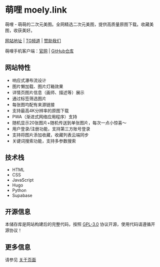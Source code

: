 # 萌哩 moely.link

萌哩 - 萌萌的二次元美图。全网精选二次元美图，提供高质量原图下载。收藏美图，收获美好。

[网站地址](https://www.moely.link/) | [TG频道](https://t.me/gongzhutonghao) | [赞助我们](https://afdian.com/a/awaowo)

萌哩手机客户端：[官网](https://mobile.moely.link/) | [GitHub仓库](https://github.com/moelylink/moely-mobile)

## 网站特性

- 响应式瀑布流设计
- 图片懒加载、图片灯箱效果
- 详情页图片信息（画师、描述等）展示
- 通过标签筛选图片
- 每张图均配有来源链接
- 支持最高4K分辨率的原图下载
- PWA（渐进式网络应用程序）支持
- 随机显示20张图片+随机传送到单张图片，每次一点小惊喜～
- 用户登录/注册功能，支持第三方账号登录
- 支持将图片添加收藏，收藏列表云端同步
- 关键词搜索功能，支持多参数搜索

## 技术栈

- HTML
- CSS
- JavaScript
- Hugo
- Python
- Supabase

## 开源信息

本储存库是网站构建后的完整代码，按照 [GPL-3.0](https://github.com/moelylink/moely.link/blob/main/LICENSE) 协议开源，使用代码请遵循开源协议！

## 更多信息

请参见 [关于页面](https://www.moely.link/about/)
